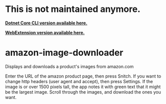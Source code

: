# This is not maintained anymore.

**[Dotnet Core CLI version available here.](https://github.com/bodzaital/aid-core)**

**[WebExtension version available here.](https://github.com/bodzaital/aid-core-js)**

# amazon-image-downloader

Displays and downloads a product's images from amazon.com

Enter the URL of the amazon product page, then press Snitch. If you want to change http headers (user agent and accept), then press Settings.
If the image is or over 1500 pixels tall, the app notes it with green text that it might be the largest image. Scroll through the images,
and download the ones you want.
